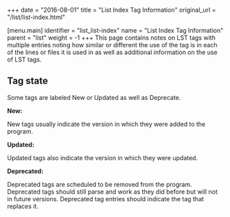 +++
date = "2016-08-01"
title = "List Index Tag Information"
original_url = "/list/list-index.html"

[menu.main]
    identifier = "list_list-index"
    name = "List Index Tag Information"
    parent = "list"
        weight = -1
+++
This page contains notes on LST tags with multiple entries noting how
similar or different the use of the tag is in each of the lines or files
it is used in as well as additional information on the use of LST tags.

Tag state
---------

Some tags are labeled New or Updated as well as Deprecate.

<div class="indent1">

<div class="alpha">

**New:**

</div>

New tags usually indicate the version in which they were added to the
program.

</div>

<div class="indent1">

<div class="alpha">

**Updated:**

</div>

Updated tags also indicate the version in which they were updated.

</div>

<div class="indent1">

<div class="alpha">

**Deprecated:**

</div>

Deprecated tags are scheduled to be removed from the program. Deprecated
tags should still parse and work as they did before but will not in
future versions. Deprecated tag entries should indicate the tag that
replaces it.

</div>



